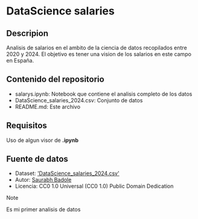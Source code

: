 # DataScience salaries
 
## Descripion

Analisis de salarios en el ambito de la ciencia de datos recopilados entre 2020 y 2024.
El objetivo es tener una vision de los salarios en este campo en España.

## Contenido del repositorio

* salarys.ipynb: Notebook que contiene el analisis completo de los datos
* DataScience_salaries_2024.csv: Conjunto de datos
* README.md: Este archivo

## Requisitos

Uso de algun visor de **.ipynb**


## Fuente de datos
* Dataset:  ['DataScience_salaries_2024.csv'](https://www.kaggle.com/datasets/saurabhbadole/latest-data-science-job-salaries-2024/data) 
* Autor: [Saurabh Badole](https://www.kaggle.com/saurabhbadole)
* Licencia: CC0 1.0 Universal (CC0 1.0) Public Domain Dedication


> [!NOTE]
Es mi primer analisis de datos 
